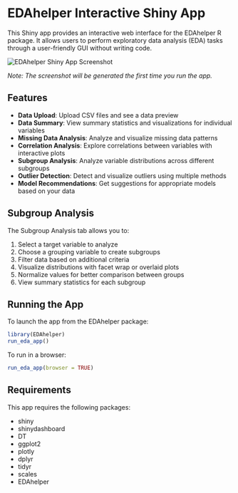 # EDAhelper Interactive Shiny App

This Shiny app provides an interactive web interface for the EDAhelper R package. It allows users to perform exploratory data analysis (EDA) tasks through a user-friendly GUI without writing code.

![EDAhelper Shiny App Screenshot](app_screenshot.png)

*Note: The screenshot will be generated the first time you run the app.*

## Features

- **Data Upload**: Upload CSV files and see a data preview
- **Data Summary**: View summary statistics and visualizations for individual variables
- **Missing Data Analysis**: Analyze and visualize missing data patterns
- **Correlation Analysis**: Explore correlations between variables with interactive plots
- **Subgroup Analysis**: Analyze variable distributions across different subgroups
- **Outlier Detection**: Detect and visualize outliers using multiple methods
- **Model Recommendations**: Get suggestions for appropriate models based on your data

## Subgroup Analysis

The Subgroup Analysis tab allows you to:

1. Select a target variable to analyze
2. Choose a grouping variable to create subgroups
3. Filter data based on additional criteria
4. Visualize distributions with facet wrap or overlaid plots
5. Normalize values for better comparison between groups
6. View summary statistics for each subgroup

## Running the App

To launch the app from the EDAhelper package:

```r
library(EDAhelper)
run_eda_app()
```

To run in a browser:

```r
run_eda_app(browser = TRUE)
```

## Requirements

This app requires the following packages:

- shiny
- shinydashboard
- DT
- ggplot2
- plotly
- dplyr
- tidyr
- scales
- EDAhelper